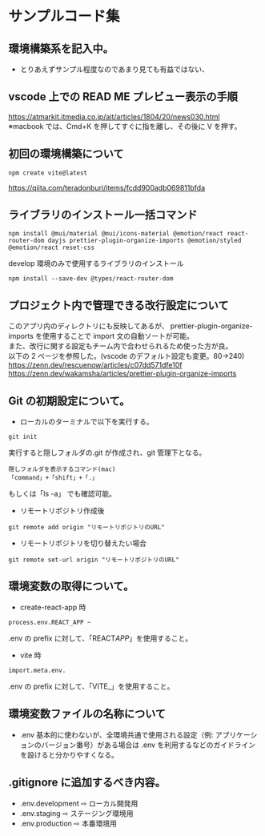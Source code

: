 # サンプルコード集

## 環境構築系を記入中。

- とりあえずサンプル程度なのであまり見ても有益ではない、

## vscode 上での READ ME プレビュー表示の手順

https://atmarkit.itmedia.co.jp/ait/articles/1804/20/news030.html<br>
※macbook では、Cmd+K を押してすぐに指を離し、その後に V を押す。

## 初回の環境構築について

```
npm create vite@latest
```

https://qiita.com/teradonburi/items/fcdd900adb069811bfda

## ライブラリのインストール一括コマンド

```
npm install @mui/material @mui/icons-material @emotion/react react-router-dom dayjs prettier-plugin-organize-imports @emotion/styled @emotion/react reset-css
```

develop 環境のみで使用するライブラリのインストール

```
npm install --save-dev @types/react-router-dom
```

## プロジェクト内で管理できる改行設定について

このアプリ内のディレクトリにも反映してあるが、
prettier-plugin-organize-imports を使用することで import 文の自動ソートが可能。<br>
また、改行に関する設定もチーム内で合わせられるため使った方が良。<br>
以下の 2 ページを参照した。(vscode のデフォルト設定も変更。80→240)<br>
https://zenn.dev/rescuenow/articles/c07dd571dfe10f<br>
https://zenn.dev/wakamsha/articles/prettier-plugin-organize-imports

## Git の初期設定について。

- ローカルのターミナルで以下を実行する。

```
git init
```

実行すると隠しフォルダの.git が作成され、git 管理下となる。

```
隠しフォルダを表示するコマンド(mac)
「command」+「shift」+「.」
```

もしくは「ls -a」 でも確認可能。

- リモートリポジトリ作成後

```
git remote add origin "リモートリポジトリのURL"
```

- リモートリポジトリを切り替えたい場合

```
git remote set-url origin "リモートリポジトリのURL"
```

## 環境変数の取得について。

- create-react-app 時

```
process.env.REACT_APP ~
```

.env の prefix に対して、「REACT*APP*」を使用すること。

- vite 時

```
import.meta.env.
```

.env の prefix に対して、「VITE\_」を使用すること。

## 環境変数ファイルの名称について

- .env 基本的に使わないが、全環境共通で使用される設定（例: アプリケーションのバージョン番号）がある場合は .env を利用するなどのガイドラインを設けると分かりやすくなる。

## .gitignore に追加するべき内容。

- .env.development ⇨ ローカル開発用
- .env.staging ⇨ ステージング環境用
- .env.production ⇨ 本番環境用
